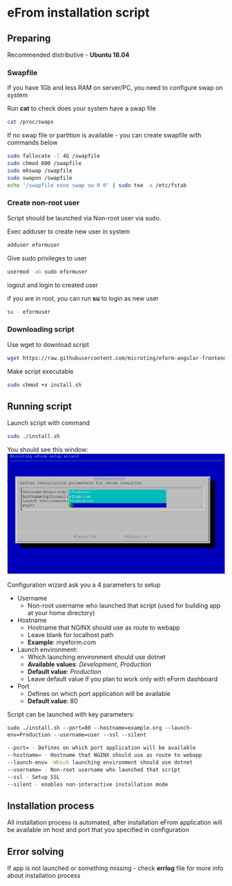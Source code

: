 # eFrom installation script

## Preparing

Recommended distributive - __Ubuntu 18.04__

### Swapfile

If you have 1Gb and less RAM on server/PC, you need to configure swap on system

Run __cat__ to check does your system have a swap file

```bash
cat /proc/swaps
```

If no swap file or partition is available - you can create swapfile with commands below

```bash
sudo fallocate -l 4G /swapfile
sudo chmod 600 /swapfile
sudo mkswap /swapfile
sudo swapon /swapfile
echo '/swapfile none swap sw 0 0' | sudo tee -a /etc/fstab
```

### Create non-root user

Script should be launched via Non-root user via sudo.

Exec adduser to create new user in system

```bash
adduser eformuser
```

Give sudo privileges to user

```bash
usermod -aG sudo eformuser
```

logout and login to created user

if you are in root, you can run __su__ to login as new user

```bash
su - eformuser
```

### Downloading script

Use wget to download script

```bash
wget https://raw.githubusercontent.com/microting/eform-angular-frontend/master/install.sh
```

Make script executable

```bash
sudo chmod +x install.sh
```

## Running script

Launch script with command

```bash
sudo ./install.sh
```

You should see this window: 
![Install](main_script_window.png "Install")

Configuration wizard ask you a 4 parameters to setup

* Username
  * Non-root username who launched that script
    (used for building app at your home directory)
* Hostname
  * Hostname that NGINX should use as route to webapp
  * Leave blank for localhost path
  * __Example__: myeform.com
* Launch environment:
  * Which launching environment should use dotnet
  * __Available values__: _Development_, _Production_
  * __Default value__: _Production_
  * Leave default value if you plan to work only with eForm dashboard
* Port
  * Defines on which port application will be available
  * __Default value__: 80

Script can be launched with key parameters:
```
sudo ./install.sh --port=80 --hostname=example.org --launch-env=Production --username=user --ssl --silent
```

```BASH
--port= - Defines on which port application will be available
--hostname= - Hostname that NGINX should use as route to webapp
--launch-env= -Which launching environment should use dotnet
--username= - Non-root username who launched that script
--ssl - Setup SSL
--silent - enables non-interactive installation mode
```

## Installation process

All installation process is automated, after installation eFrom application will be available on host and port that you specified in configuration

## Error solving

If app is not launched or something missing - check __errlog__ file for more info about installation process
